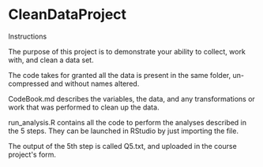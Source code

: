 # CleanDataProject
Instructions

The purpose of this project is to demonstrate your ability to collect, work with, and clean a data set.

The code takes for granted all the data is present in the same folder, un-compressed and without names altered.

CodeBook.md describes the variables, the data, and any transformations or work that was performed to clean up the data.

run_analysis.R contains all the code to perform the analyses described in the 5 steps. They can be launched in RStudio by just importing the file.

The output of the 5th step is called Q5.txt, and uploaded in the course project's form.
